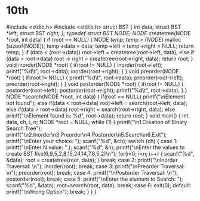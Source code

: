 # 10th
#include <stdio.h>
#include <stdlib.h>
struct BST
{
int data;
struct BST *left;
struct BST *right;
};
typedef struct BST NODE;
NODE* createtree(NODE *root, int data)
{
if (root == NULL)
{
NODE *temp;
temp = (NODE*) malloc (sizeof(NODE));
temp->data = data;
temp->left = temp->right = NULL;
return temp;
}
if (data < (root->data))
root->left = createtree(root->left, data);
else if (data > root->data)
root -> right = createtree(root->right, data);
return root;
}
void inorder(NODE *root)
{
if(root != NULL)
{
inorder(root->left);
printf("%d\t", root->data);
inorder(root->right);
}
}
void preorder(NODE *root)
{
if(root != NULL)
{
printf("%d\t", root->data);
preorder(root->left);
preorder(root->right);
}
}
void postorder(NODE *root)
{
if(root != NULL)
{
postorder(root->left);
postorder(root->right);
printf("%d\t", root->data);
}
}
NODE *search(NODE *root, int data)
{
if(root == NULL)
printf("\nElement not found");
else if(data < root->data)
root->left = search(root->left, data);
else if(data > root->data)
root->right = search(root->right, data);
else
printf("\nElement found is: %d", root->data);
return root;
}
void main()
{
int data, ch, i, n;
NODE *root = NULL;
while (1)
{
printf("\n1.Creation of Binary Search Tree");
printf("\n2.Inorder\n3.Preorder\n4.Postorder\n5.Search\n6.Exit");
printf("\nEnter your choice: ");
scanf("%d", &ch);
switch (ch)
{
case 1: printf("\nEnter N value: " );
scanf("%d", &n);
printf("\nEnter the values to create BST like(6,9,5,2,8,15,24,14,7,8,5,2)\n");
for(i=0; i<n; i++)
{
    scanf("%d", &data);
root = createtree(root, data);
}
break;
case 2: printf("\nInorder Traversal: \n");
inorder(root);
break;
case 3: printf("\nPreorder Traversal: \n");
preorder(root);
break;
case 4: printf("\nPostorder Traversal: \n");
postorder(root);
break;
case 5: printf("\nEnter the element to Search: ");
scanf("%d", &data);
root=search(root, data);
break;
case 6: exit(0);
default: printf("\nWrong Option");
break;
}
}
}
